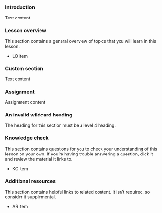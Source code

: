 ### Introduction

Text content

### Lesson overview

This section contains a general overview of topics that you will learn in this lesson.

- LO item

### Custom section

Text content

### Assignment

<div class="lesson-content__panel" markdown="1">

Assignment content

</div>

### An invalid wildcard heading

The heading for this section must be a level 4 heading.

### Knowledge check

This section contains questions for you to check your understanding of this lesson on your own. If you’re having trouble answering a question, click it and review the material it links to.

- KC item

### Additional resources

This section contains helpful links to related content. It isn’t required, so consider it supplemental.

- AR item
